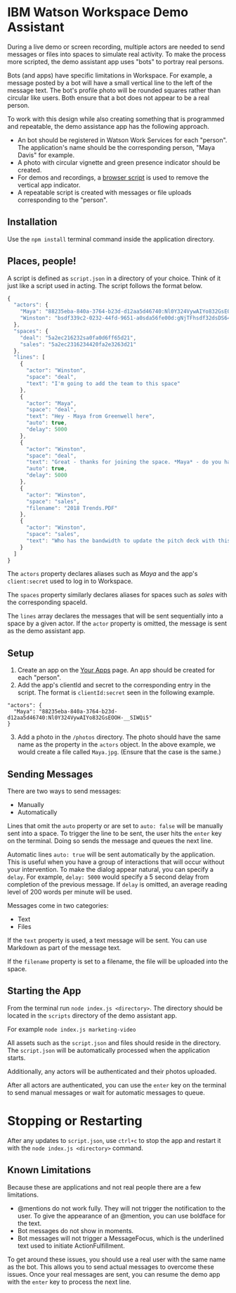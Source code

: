 # IBM Watson Workspace Demo Assistant

During a live demo or screen recording, multiple actors are needed to send
messages or files into spaces to simulate real activity. To make the process more
scripted, the demo assistant app uses "bots" to portray real persons.

Bots (and apps) have specific limitations in Workspace. For example, a message posted by
a bot will have a small vertical line to the left of the message text.  The bot's profile
photo will be rounded squares rather than circular like users. Both ensure that a bot does not appear
to be a real person.

To work with this design while also creating something that is programmed and repeatable,
the demo assistance app has the following approach.
- An bot should be registered in Watson Work Services for each "person".
The application's name should be the corresponding person, "Maya Davis" for example.
- A photo with circular vignette and green presence indicator should be created.
- For demos and recordings, a [browser script](userscript.js) is used to remove the vertical app indicator.
- A repeatable script is created with messages or file uploads corresponding to the "person".

## Installation

Use the `npm install` terminal command inside the application directory.

## Places, people!

A script is defined as `script.json` in a directory of your choice. Think of it just like a script used in acting. The script follows the format below.

```javascript
{
  "actors": {
    "Maya": "88235eba-840a-3764-b23d-d12aa5d46740:Nl0Y324VywAIYo832GsEOOH-__SIWQi5",
    "Winston": "bsdf339c2-0232-44fd-9651-a0sda56fe00d:gNjTFhsdf32dsDS64XCEdg1Ao1h",
  },
  "spaces": {
    "deal": "5a2ec216232sa0fa0d6ff65d21",
    "sales": "5a2ec2316234420fa2e3263d21"
  },
  "lines": [
    {
      "actor": "Winston",
      "space": "deal",
      "text": "I'm going to add the team to this space"
    },
    {
      "actor": "Maya",
      "space": "deal",
      "text": "Hey - Maya from Greenwell here",
      "auto": true,
      "delay": 5000
    },
    {
      "actor": "Winston",
      "space": "deal",
      "text": "Great - thanks for joining the space. *Maya* - do you have the latest version of the contract with Greenwell?",
      "auto": true,
      "delay": 5000
    },
    {
      "actor": "Winston",
      "space": "sales",
      "filename": "2018 Trends.PDF"
    },
    {
      "actor": "Winston",
      "space": "sales",
      "text": "Who has the bandwidth to update the pitch deck with this info?"
    }
  ]
}
```

The `actors` property declares aliases such as *Maya* and the app's `client:secret` used to log in to Workspace.

The `spaces` property similarly declares aliases for spaces such as *sales* with the corresponding spaceId.

The `lines` array declares the messages that will be sent sequentially into a space by a given actor. If the `actor` property is omitted, the message is sent as the demo assistant app.

## Setup

1. Create an app on the [Your Apps](https://developer.watsonwork.ibm.com/apps) page. An app should be created for each "person".
2. Add the app's clientId and secret to the corresponding entry in the script. The format is `clientId:secret` seen
in the following example.
```
"actors": {
  "Maya": "88235eba-840a-3764-b23d-d12aa5d46740:Nl0Y324VywAIYo832GsEOOH-__SIWQi5"
}
```
3. Add a photo in the `/photos` directory. The photo should have the same name as the property in the `actors` object.
In the above example, we would create a file called `Maya.jpg`. (Ensure that the case is the same.)

## Sending Messages
There are two ways to send messages:
- Manually
- Automatically

Lines that omit the `auto` property or are set to `auto: false` will be manually sent into a space. To trigger the line to be sent, the user hits the `enter` key on the terminal. Doing so sends the message and queues the next line.

Automatic lines `auto: true` will be sent automatically by the application. This is useful when you have a group of interactions that will occur without your intervention. To make the dialog appear natural, you can specify a `delay`.  For example, `delay: 5000` would specify a 5 second delay from completion of the previous message. If `delay` is omitted, an average reading level of 200 words per minute will be used.

Messages come in two categories:
- Text
- Files

If the `text` property is used, a text message will be sent. You can use Markdown as part of the message text.

If the `filename` property is set to a filename, the file will be uploaded into the space.

## Starting the App
From the terminal run `node index.js <directory>`. The directory should be located in the `scripts` directory of the demo assistant app.

For example
`node index.js marketing-video`

All assets such as the `script.json` and files should reside in the directory. The `script.json` will be automatically processed when the application starts.

Additionally, any actors will be authenticated and their photos uploaded.

After all actors are authenticated, you can use the `enter` key on the terminal to send manual messages or wait for automatic messages to queue.

# Stopping or Restarting

After any updates to `script.json`, use `ctrl+c` to stop the app and restart it with the `node index.js <directory>` command.

## Known Limitations

Because these are applications and not real people there are a few limitations.
- @mentions do not work fully. They will not trigger the notification to the user. To give the appearance of an @mention, you can use boldface for the text.
- Bot messages do not show in moments.
- Bot messages will not trigger a MessageFocus, which is the underlined text used to initiate ActionFulfillment.

To get around these issues, you should use a real user with the same name as the bot. This allows you to send actual messages to overcome these issues. Once your real messages are sent, you can resume the demo app with the `enter` key to process the next line.

